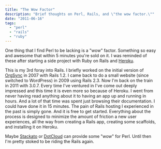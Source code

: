```yaml
---
title: "The Wow Factor"
description: "Brief thoughts on Perl, Rails, and \"the wow factor.\""
date: "2011-06-16"
tags: 
  - "perl"
  - "rails"
  - "ruby"
---
```


One thing that I find Perl to be lacking is a "wow" factor. Something so easy and awesome that within 5 minutes you're sold on it. I was reminded of these after starting a side project with Ruby on Rails and [Heroku](http://www.heroku.com/).

This is my 3rd foray into Rails. I briefly worked on the initial version of [OrgSync](http://www.orgsync.com/) in 2007 with Rails 1.2. I came back to do a small website (since switched to WordPress) in 2009 using Rails 2.3. Now I'm back on the train in 2011 with 3.0.7. Every time I've ventured in I've come out deeply impressed and this time it is even more so because of Heroku. I went from never having read anything about it to having an app up and running in hours. And a lot of that time was spent just browsing their documentation. I could have done it in 15 minutes. The pain of Rails hosting I experienced in the past is simply gone. And it is free to get started. Everything about the process is designed to minimize the amount of friction a new user experiences, all the way from creating a Rails app, creating some scaffolds, and installing it on Heroku.

Maybe [Stackato](http://www.activestate.com/cloud) or [DotCloud](http://www.dotcloud.com/) can provide some "wow" for Perl. Until then I'm pretty stoked to be riding the Rails again.
